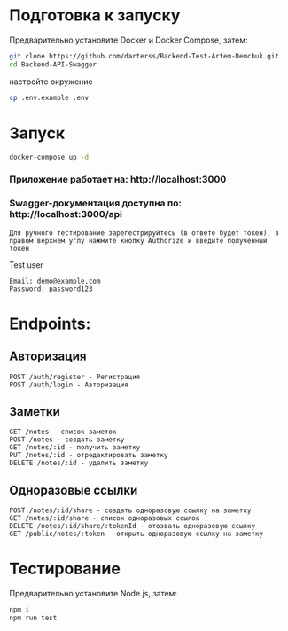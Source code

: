 # Подготовка к запуску
Предварительно установите Docker и Docker Compose, затем:
```bash
git clone https://github.com/darterss/Backend-Test-Artem-Demchuk.git
cd Backend-API-Swagger
```
настройте окружение
```bash
cp .env.example .env
```

# Запуск

```bash
docker-compose up -d
```

### Приложение работает на: http://localhost:3000

### Swagger-документация доступна по: http://localhost:3000/api
    Для ручного тестирование зарегестрируйтесь (в ответе будет токен), в правом верхнем углу нажмите кнопку Authorize и введите полученный токен

Test user
```
Email: demo@example.com
Password: password123
```

# Endpoints:

## Авторизация
```
POST /auth/register - Регистрация
POST /auth/login - Авторизация
```
## Заметки
```
GET /notes - список заметок
POST /notes - создать заметку
GET /notes/:id - получить заметку
PUT /notes/:id - отредактировать заметку
DELETE /notes/:id - удалить заметку
```
## Одноразовые ссылки
```
POST /notes/:id/share - создать одноразовую ссылку на заметку
GET /notes/:id/share - список одноразовых ссылок
DELETE /notes/:id/share/:tokenId - отозвать одноразовую ссылку
GET /public/notes/:token - открыть одноразовую ссылку на заметку
```
# Тестирование
Предварительно установите Node.js, затем:
```bash
npm i
npm run test
```

